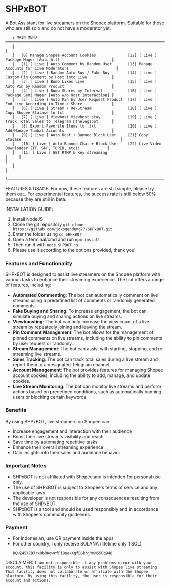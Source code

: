 # SHPxBOT

A Bot Assistant for live streamers on the Shopee platform. Suitable for those who are still solo and do not have a moderator yet.
```
   ╓ MAIN MENU ────────────────────────────────────────────────────────────────────────────────────────────────────╖
   ║                                                                                                               ║
   ║   [0] Manage Shopee Account Cookies              [12] [ Live ] Package Mager [Auto All]                       ║
   ║   [1] [ Live ] Auto Comment by Random User       [13] Manage Accounts for Live Moderators                     ║
   ║   [2] [ Live ] Random Auto Buy / Fake Buy        [14] [ Live ] Custom Pin Comment by Host into Live           ║
   ║   [3] [ Live ] Bomb Likes Live                   [15] [ Live ] Auto Pin by Random Product                     ║
   ║   [4] [ Live ] Bomb Shares by Interval           [16] [ Live ] Package Semi Mager [Auto w/o Host Interaction] ║
   ║   [5] [ Live ] Auto Pin by User Request Product  [17] [ Live ] End Live According to Time / Share             ║
   ║   [6] [ Live ] Stream / Re-Stream                [18] [ Live ] Copy Shopee Etalase to txt                     ║
   ║   [7] [ Live ] Viewbost Viewbost stay            [19] [ Live ] Track Total Sales to Telegram @thelegzbot      ║
   ║   [8] Export Favorite Items to .txt              [20] [ Live ] Add/Manage Tumbal Accounts                     ║
   ║   [9] [ Live ] Auto Host + Banned Block User     [21] Copy Etalase                                            ║
   ║   [10] [ Live ] Auto Banned Chat + Block User    [22] Live Video Downloader (TT, SHP, TOPED, etc)!            ║
   ║   [11] [ Live ] GET RTMP & Key streaming                                                                      ║     ║                                                                                                               ║
   ║                                                                                                               ║
   ╙───────────────────────────────────────────────────────────────────────────────────────────────────────────────╜
```

FEATURES & USAGE:
For now, these features are still simple, please try them out..
For experimental features, the success rate is still below 50% because they are still in beta.


INSTALLATION GUIDE:
1. Install NodeJS
2. Clone the git repository ```git clone https://github.com/jokogendeng77/SHPxBOT.git```
3. Enter the folder using ```cd SHPxBOT```
4. Open a terminal/cmd and run ```npm install```
5. Then run it with ```node SHPBOT.js```
6. Please use it according to the options provided, thank you!

### Features and Functionality

SHPxBOT is designed to assist live streamers on the Shopee platform with various tasks to enhance their streaming experience. The bot offers a range of features, including:

* **Automated Commenting**: The bot can automatically comment on live streams using a predefined list of comments or randomly generated comments.
* **Fake Buying and Sharing**: To increase engagement, the bot can simulate buying and sharing actions on live streams.
* **Viewboosting**: The bot can help increase the view count of a live stream by repeatedly joining and leaving the stream.
* **Pin Comment Management**: The bot allows for the management of pinned comments on live streams, including the ability to pin comments by user request or randomly.
* **Stream Management**: The bot can assist with starting, stopping, and re-streaming live streams.
* **Sales Tracking**: The bot can track total sales during a live stream and report them to a designated Telegram channel.
* **Account Management**: The bot provides features for managing Shopee account cookies, including the ability to add, manage, and update cookies.
* **Live Stream Monitoring**: The bot can monitor live streams and perform actions based on predefined conditions, such as automatically banning users or blocking certain keywords.

### Benefits

By using SHPxBOT, live streamers on Shopee can:

* Increase engagement and interaction with their audience
* Boost their live stream's visibility and reach
* Save time by automating repetitive tasks
* Enhance their overall streaming experience
* Gain insights into their sales and audience behavior

### Important Notes

* SHPxBOT is not affiliated with Shopee and is intended for personal use only.
* The use of SHPxBOT is subject to Shopee's terms of service and any applicable laws.
* The developer is not responsible for any consequences resulting from the use of SHPxBOT.
* SHPxBOT is a tool and should be used responsibly and in accordance with Shopee's community guidelines.

### Payment
- For Indonesian, use QR payment inside the apps
- For other country, i only receive SOLANA (lifetime only 1 SOL)
  ```
  DQwZ45X7D7rxRbRKgwrfPi8uekXgfBGkhjYmNS5Cq948
  ```


DISCLAIMER:
```I am not responsible if any problems occur with your account, this facility is only to assist with Shopee live streaming. This facility does not collaborate or affiliate with the Shopee platform. By using this facility, the user is responsible for their account and actions.```
